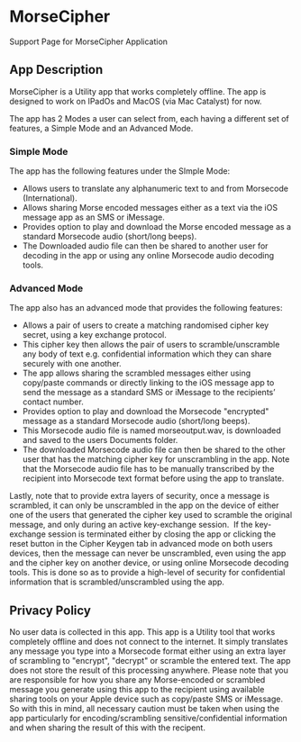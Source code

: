 # MorseCipher
Support Page for MorseCipher Application

## App Description 
MorseCipher is a Utility app that works completely offline. The app is designed to work on IPadOs and MacOS (via Mac Catalyst) for now.

The app has 2 Modes a user can select from, each having a different set of features, a Simple Mode and an Advanced Mode.

### Simple Mode
The app has the following features under the SImple Mode:
* Allows users to translate any alphanumeric text to and from Morsecode (International).
* Allows sharing Morse encoded messages either as a text via the iOS message app as an SMS or iMessage.
* Provides option to play and download the Morse encoded message as a standard Morsecode audio (short/long beeps).
* The Downloaded audio file can then be shared to another user for decoding in the app or using any online Morsecode audio decoding tools. 

### Advanced Mode
The app also has an advanced mode that provides the following features:
* Allows a pair of users to create a matching randomised cipher key secret, using a key exchange protocol.
* This cipher key then allows the pair of users to scramble/unscramble any body of text e.g. confidential information which they can share securely with one another.
* The app allows sharing the scrambled messages either using copy/paste commands or directly linking to the iOS message app to send the message as a standard SMS or iMessage to the recipients’ contact number.
* Provides option to play and download the Morsecode "encrypted" message as a standard Morsecode audio (short/long beeps).
* This Morsecode audio file is named morseoutput.wav, is downloaded and saved to the users Documents folder.
* The downloaded Morsecode audio file can then be shared to the other user that has the matching cipher key for unscrambling in the app. Note that the Morsecode audio file has to be manually transcribed by the recipient into Morsecode text format before using the app to translate. 

Lastly, note that to provide extra layers of security, once a message is scrambled, it can only be unscrambled in the app on the device of either one of the users that generated the cipher key used to scramble the original message, and only during an active key-exchange session. 
If the key-exchange session is terminated either by closing the app or clicking the reset button in the Cipher Keygen tab in advanced mode on both users devices, then the message can never be unscrambled, even using the app and the cipher key on another device, or using online Morsecode decoding tools.
This is done so as to provide a high-level of security for confidential information that is scrambled/unscrambled using the app.

## Privacy Policy
No user data is collected in this app.
This app is a Utility tool that works completely offline and does not connect to the internet.
It simply translates any message you type into a Morsecode format either using an extra layer of scrambling to "encrypt", "decrypt" or scramble the entered text. The app does not store the result of this processing anywhere. 
Please note that you are responsible for how you share any Morse-encoded or scrambled message you generate using this app to the recipient using available sharing tools on your Apple device such as copy/paste SMS or iMessage. 
So with this in mind, all necessary caution must be taken when using the app particularly for encoding/scrambling sensitive/confidential information and when sharing the result of this with the recipent.
